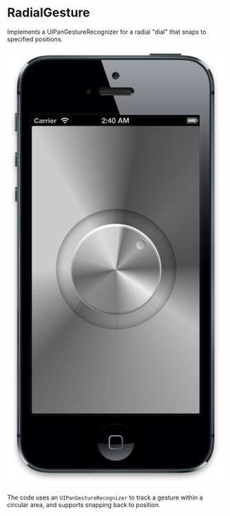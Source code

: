 RadialGesture
=============

Implements a UIPanGestureRecognizer for a radial "dial" that snaps to specified positions.

![iPhone photo](photo@2x.png)

The code uses an `UIPanGestureRecognizer` to track a gesture within a circular area, and supports snapping back to position.